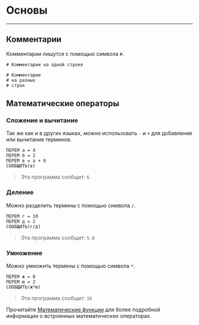 # Основы
---

## Комментарии

Комментарии пишутся с помощью символа `#`.

```
# Комментарии на одной строке

# Комментарии
# на разных
# строк
```

## Математические операторы

### Сложение и вычитание
Так же как и в других языках, можно использовать `-` и `+` для добавления или вычитания терминов.

```
ПЕРЕМ а = 4
ПЕРЕМ б = 2
ПЕРЕМ в = а + б
СООБЩИТЬ(в)
```
> Эта программа сообщит: `6`

### Деление
Можно разделить термины с помощью символа `/`.

```
ПЕРЕМ г = 10
ПЕРЕМ д = 2
СООБЩИТЬ(г/д)
```
> Эта программа сообщит: `5.0`

### Умножение
Можно умножить термены с помощью символа `*`.

```
ПЕРЕМ ж = 8
ПЕРЕМ ю = 2
СООБЩИТЬ(ж*ю)
```
> Эта программа сообщит: `16`

Прочитайте [Математические функции](функмате.md) для более подробной информации о встроенных математических операторах.